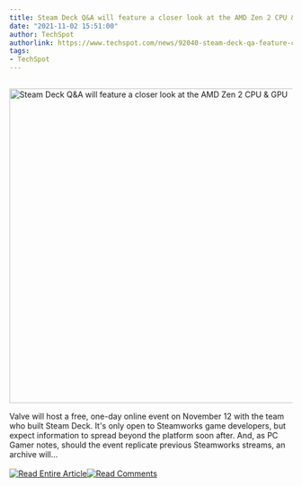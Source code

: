 ```yaml
---
title: Steam Deck Q&A will feature a closer look at the AMD Zen 2 CPU & GPU
date: "2021-11-02 15:51:00"
author: TechSpot
authorlink: https://www.techspot.com/news/92040-steam-deck-qa-feature-closer-look-amd-zen.html
tags:
- TechSpot
---
```

<a href="https://www.techspot.com/news/92040-steam-deck-qa-feature-closer-look-amd-zen.html" target="_blank"><img src="https://static.techspot.com/images2/news/ts3_thumbs/2021/08/2021-08-09-ts3_thumbs-001.jpg" width="800" height="560" style="padding: 15px 0" title="Steam Deck Q&amp;A will feature a closer look at the AMD Zen 2 CPU &amp; GPU" /></a><br />Valve will host a free, one-day online event on November 12 with the team who built Steam Deck. It's only open to Steamworks game developers, but expect information to spread beyond the platform soon after. And, as PC Gamer notes, should the event replicate previous Steamworks streams, an archive will...<br /><br /><a href="https://www.techspot.com/news/92040-steam-deck-qa-feature-closer-look-amd-zen.html"><img src="https://static.techspot.com/images/rss/rss_buttons_01.png" border="0" alt="Read Entire Article" /></a><a href="https://www.techspot.com/news/92040-steam-deck-qa-feature-closer-look-amd-zen.html#comments"><img src="https://static.techspot.com/images/rss/rss_buttons_02.png" border="0" alt="Read Comments" /></a><br /><br />
